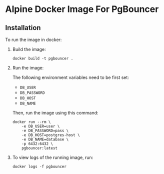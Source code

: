 # Alpine Docker Image For PgBouncer

## Installation 
To run the image in docker: 

1. Build the image:
    ```
    docker build -t pgbouncer .
    ```

2. Run the image:

    The following environment variables need to be first set: 
    * `DB_USER`
    * `DB_PASSWORD`
    * `DB_HOST`
    * `DB_NAME`

    Then, run the image using this command:
    ```
    docker run --rm \
        -e DB_USER=user \
        -e DB_PASSWORD=pass \
        -e DB_HOST=postgres-host \
        -e DB_NAME=database \
        -p 6432:6432 \
        pgbouncer:latest 
    ```

3. To view logs of the running image, run:
    ```
    docker logs -f pgbouncer
    ```